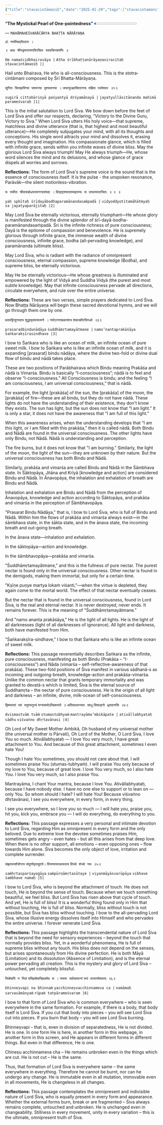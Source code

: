 ```yaml
---
{"title":"stavacintāmaṇiḥ","date":"2025-01-29","tags":["stavacintamani","bhattanarayana","scriptures"],"publish":true,"path":"scriptures/stavacintāmaṇiḥ.md","permalink":"/scriptures/stavacintamani/","PassFrontmatter":true}
---
```



**“The Mystickal Pearl of One-pointedness”** <progress id="file" max="100" value="04">04%</progress>

<span class="center-text">— `MAHĀMAHEŚVARĀĊĀRYA BHAṬṬA NĀRĀYAṆA`</span>

<span class="center-text">`ॐ नमश्चिद्भैरवाय ।`</span>

<span class="center-text">`॥ अथः श्रीभट्टमारायणविरचितः स्तवचिन्तामणिः ॥`</span>

<span class="center-text">`Oṃ namaścidbhairavāya |`</span>
<span class="center-text">`Atha śrībhaṭṭanārāyaṇaviracitaḥ stavacintāmaṇiḥ ||`</span>

<span class="center-text">Hail unto Bhairava, He who is all-consciousness.</span>
<span class="center-text">This is the stotra-cintāmani composed by Śrī Bhatta-Mārāyaṇa.</span>

<span class="center-text">`सुगिरा चित्तहारिण्या पश्यन्त्या दृश्यमानया ।`</span>
<span class="center-text">`जयत्युञ्ज्ञासितानन्द महिमा परमेश्वरः ॥१॥`</span>

<span class="center-text">`sugirā cittahāriṇyā paśyantyā dṛśyamānayā |`</span>
<span class="center-text">`jayatyullāsitānanda mahimā parameśvaraḥ |1|`</span>

This is the initial salutation to Lord Śiva. We bow down before the feet of Lord Śiva and offer our respects, declaring, “Victory to the Divine Guru, Victory to Śiva.” When Lord Śiva utters His holy voice—that supreme, matchless and divine utterance (that is, that highest and most beautiful utterance)—He completely subjugates your mind, with all its thoughts and conceptions. His single word attracts your mind and dissolves it, erasing every thought and imagination. His compassionate glance, which is filled with infinite grace, sends within you infinite waves of divine bliss. May the glorious Lord Śiva always triumph! May He always triumph—He, whose word silences the mind and its delusions, and whose glance of grace dispels all worries and sorrows.

<span class="center-text">**Reflections:**</span>
The form of Lord Śiva's supreme voice is the sound that is the essence of consciousness itself. It is the pulse - the unspoken resonance, Parāvāk—the silent motionless-vibration.


<span class="center-text">`यः स्फीतः श्रीदयाबोधपरमानन्दसंपदा ।`</span>
<span class="center-text">`विद्याद्दश्याततमाहात्म्यः स जयल्यपराजितः ॥ २ ॥`</span>

<span class="center-text">`yaḥ sphītaḥ śrīdayābodhaparamānandasaṁpadā |`</span>
<span class="center-text">`vidyoddyotitamāhātmyaḥ 
sa jayatyaparājitaḥ |2|`</span>

May Lord Śiva be eternally victorious, eternally triumphant—He whose glory is manifested through the divine splendor of śrī-dayā-bodha-paramānandasaṁpadā. Śri is the infinite richness of pure consciousness; Dayā is the epitome of compassion and benevolence. He is supremely glorious through infinite grace, the immense wealth of divine consciousness, infinite grace, bodha (all-pervading knowledge), and paramānanda (ultimate bliss).

May Lord Śiva, who is radiant with the radiance of omnipresent consciousness, eternal compassion, supreme knowledge (Bodha), and supreme bliss, be eternally victorious.

May He be eternally victorious—He whose greatness is illuminated and empowered by the light of Vidyā and Śuddha Vidyā (the purest and most subtle knowledge). May that infinite consciousness pervade all directions, circulate everywhere, and rule over the entire universe.

<span class="center-text">**Reflections:**</span>
These are two verses, simple prayers dedicated to Lord Śiva. Now Bhaṭṭa Nārāyaṇa will begin these sacred devotional hymns, and we will go through them one by one.

<span class="center-text">`प्रसरद्विन्दुनादाय`</span>
<span class="center-text">`शुद्धामृतमयात्मने ।`</span>
<span class="center-text">`नमोऽनन्तप्रकाशाय`</span>
<span class="center-text">`शंकरक्षीरसिन्धवे ॥३॥`</span>

<span class="center-text">`prasaradbindunādāya`</span>
<span class="center-text">`śuddhāmṛtamayātmane |`</span>
<span class="center-text">`namo’nantaprakāśāya`</span>
<span class="center-text">`śaṅkarakṣīrasindhave |3|`</span>


I bow to Śaṅkara who is like an ocean of milk, an infinite ocean of pure sweet milk. I bow to Śaṅkara who is like an infinite ocean of milk, and it is expanding [prasarat] bindu nādāya, where the divine two-fold or divine dual flow of bindu and nādā takes place.

These are two positions of Parābhairava which Bindu meaning Prakāśa and nādā is Vimarśa. Bindu is basically “I-consciousness”; nādā is to feel and observe “I-consciousness.” All Consciousness is bindu; and the feeling “I am consciousness, I am universal consciousness,” that is nādā.

For example, the light [prakāśa] of the sun, the [prakāśa] of the moon, the [prakāśa] of fire—these are all bindu, but they do not have nādā. These lights do not have the understanding of their existence, they don't know they exists. The sun has light, but the sun does not know that “I am light.” It is only a star, it does not have the awareness that “I am full of this light.”

When this awareness arises, when the understanding develops that “I am this light, or I am filled with this prakāśa,” then it is called nādā. Both Bindu and Nādā are found in the universal consciousness. The other lights have only Bindu, not Nādā. Nādā is understanding and perception.

The fire burns, but it does not know that "I am burning." Similarly, the light of the moon, the light of the sun—they are unknown by their nature. But the universal consciousness has both Bindu and Nādā.

Similarly, prakāśa and vimarśa are called Bindu and Nādā in the Śāmbhava state. In Śāktopāya, Jñāna and Krīyā [knowledge and action] are considered Bindu and Nādā. In Ānavopāya, the inhalation and exhalation of breath are Bindu and Nādā.

Inhalation and exhalation are Bindu and Nādā from the perception of Ānavopāya, knowledge and action according to Śāktopāya, and prakāśa and vimarśa in the perception of Śāmbhavopāya.

"Prasarat Bindu Nādāya," that is, I bow to Lord Śiva, who is full of Bindu and Nādā. Within him the flows of prakāśa and vimarśa always exist—in the śāmbhava state, in the śākta state, and in the ānava state, the incoming breath and out-going breath.

In the ānava state—inhalation and exhalation.

In the śāktopāya—action and knowledge.

In the śāmbhavopāya—prakāśa and vimarśa.

"Śuddhāmṛtamayātmane," and this is the fullness of pure nectar. The purest nectar is found only in the universal consciousness. Other nectar is found in the demigods, making them immortal, but only for a certain time.

"Kṣīṇe puṇye martya lokaṁ viśanti,"—when the virtue is depleted, they again come to the mortal world. The effect of that nectar eventually ceases.

But the nectar that is found in the universal consciousness, found in Lord Śiva, is the real and eternal nectar. It is never destroyed, never ends. It remains forever. This is the meaning of "Śuddhāmṛtamayātmane."

And "namo ananta prakāśāya," He is the light of all lights. He is the light of all darknesses (light of all darknesses of ignorance). All light and darkness, both have manifested from Him.

"Śaṅkarakṣīra-sindhave," I bow to that Śaṅkara who is like an infinite ocean of sweet milk.

<span class="center-text">**Reflections:**</span>
This passage reverentially describes Śaṅkara as the infinite, pure consciousness, manifesting as both Bindu (Prakāśa – “I-consciousness”) and Nāda (vimarśa – self-reflective-awareness of that prakāśa). These two-fold positions of Śiva manifest in various sādhanā-s as incoming and outgoing-breath, knowledge-action and prakāśa-vimarśa. Unlike the common nectar that grants temporary immortality and was granted to devatā-s which is limited, Śiva is the eternal source of Śuddhamṛta – the nectar of pure consciousness. He is the origin of all light and darkness – an infinite, divine, milk-ocean of self-consciousness.


<span class="center-text">`द्विष्मस्त्वां त्वां स्तुमस्तुभ्यं`</span>
<span class="center-text">`मन्त्रयामोऽम्बिकापते ॥`</span>
<span class="center-text">`अतिवाल्लभ्यतः साधु`</span>
<span class="center-text">`विश्वङ्गो धृतवानसि ॥४॥`</span>

<span class="center-text">`dviṣmastvāṁ tvāṁ`</span>
<span class="center-text">`stumastubhyaṁ`</span>
<span class="center-text">`mantrayāmo’mbikāpate |`</span>
<span class="center-text">`ativāllabhyataḥ sādhu`</span>
<span class="center-text">`viśvaṅno dhṛtavānasi |4|`</span>

Oh Lord of My Sweet Mother Aṁbikā, Oh husband of my universal mother (the universal mother is Pārvati), Oh Lord of the Mother, O Lord Śiva, I love You so much. Ativāllabhyataḥ — I love You very much, I have great attachment to You. And because of this great attachment, sometimes I even hate You!

Though I hate You sometimes, you should not care about that. I will sometimes praise You (stumas-tubhyaṁ). I will praise You only because of my love to You, because of great love. I love You very much, so I also hate You. I love You very much, so I also praise You.

Mantrayāma, I chant Your mantra, because I love You. Ativāllabhyataḥ, because I have nobody else. I have no one else to support or to lean on — only You. So whom should I hate? I will hate You! Because viśvaṅno dhṛtavānasi, I see you everywhere, in every form, in every thing.

I see you everywhere, so I love you so much — I will hate you, praise you, hit you, kick you, embrace you — I will do everything, do everything to you.

<span class="center-text">**Reflections:**</span>
This passage expresses a very personal and intimate devotion to Lord Śiva, regarding Him as omnipresent in every form and the only beloved. Due to extreme love the devotee sometimes praises Him, sometimes gets angry – even hates – but all this arises from that deep love. When there is no other support, all emotions – even opposing ones – flow towards Him alone. Śiva becomes the only object of love, irritation and complete surrender.


<span class="center-text">`संहृतस्पर्शयोगाय`</span>
<span class="center-text">`संपूर्णामृतसूतये।`</span>
<span class="center-text">`वियन्मायास्वरूपाय`</span>
<span class="center-text">`विभवे शंभवे नमः ॥५॥`</span>

<span class="center-text">`saṁhṛtasparśayogāya`</span>
<span class="center-text">`saṁpūrṇāmṛtasūtaye |`</span>
<span class="center-text">`viyanmāyāsvarūpāya`</span>
<span class="center-text">`vibhave śaṁbhave namaḥ |5|`</span>

I bow to Lord Śiva, who is beyond the attachment of touch. He does not touch, He is beyond the sense of touch. Because when we touch something beautiful, we feel bliss. But Lord Śiva has risen above that cycle of touch. And yet, He is full of bliss! It is a wonderful thing found only in Him that without touching, He is full of bliss. Normally, bliss without touch is not possible, but Śiva has bliss without touching. I bow to the all-pervading Lord Śiva, whose illusive energy dissolves itself into Himself and who pervades the entire universe. I forever venerate Lord Śiva.


<span class="center-text">**Reflections:**</span>
This passage highlights the transcendental nature of Lord Śiva that is beyond the need for sensory experiences – beyond the touch that normally provides bliss. Yet, in a wonderful phenomena, He is full of supreme bliss without any touch. His bliss does not depend on the senses, but arises spontaneously from His divine perfection. He is both Māyā (Limitation) and its dissolution (Absence of Limitation), and is the eternal power pervading all creation. This is the mystery and glory of Lord Śiva – untouched, yet completely blissful.


<span class="center-text">`भिन्नेष्वपि न भिन्नं`</span>
<span class="center-text">`यच्छिन्नेष्वच्छिन्नमेव च ।`</span>
<span class="center-text">`नमामः सर्वसामान्यं`</span>
<span class="center-text">`रूपं तत्पारमेश्वरम् ॥६॥`</span>

<span class="center-text">`bhinneṣvapi na bhinnaṁ`</span>
<span class="center-text">`yacchinneṣvacchinnameva ca |`</span>
<span class="center-text">`namāmaḥ sarvasāmānyaṁ`</span>
<span class="center-text">`rūpaṁ tatpārameśvaram |6|`</span>

I bow to that form of Lord Śiva who is common everywhere – who is seen everywhere in the same formation. For example, if there is a body, that body itself is Lord Śiva. If you cut that body into pieces – you will see Lord Śiva cut into pieces. If you burn that body – you will see Lord Śiva burning.

Bhinneṣvapi – that is, even in division of separatedness, He is not divided. He is one. In one form He is here, in another form in this webpage, in another form in this screen, and He appears in different forms in different things. But even in that difference, He is one.

Chineṣu acchinnameva cha – He remains unbroken even in the things which are cut. He is not cut – He is the same.

Thus, that formation of Lord Śiva is everywhere same – the same everywhere in everything. Therefore he cannot be burnt, nor can he undergo any change. He is immutable even in all mutation, immovable even in all movements,  He is changeless in all changes.


<span class="center-text">**Reflections:**</span>
This passage contemplates the omnipresent and indivisible nature of Lord Śiva, who is equally present in every form and appearance. Whether the external forms burn, break or are fragmented – Śiva always remains complete, untouched and unbroken. He is unchanged even in changeability. Stillness in every movement, unity in every variation – this is the ultimate, omnipresent truth of Śiva.

    
   